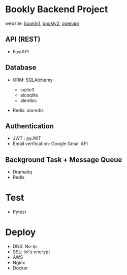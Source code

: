 # Bookly Backend Project
website: [bookly1](https://book-registration.ddns.net/api/v1/docs), [bookly2](https://book-registration.ddns.net/api/v1/redoc), [openapi](https://book-registration.ddns.net/api/v1/openapi.json)

## API (REST)
- FastAPI

## Database
- ORM: SQLAlchemy
    - sqlite3
    - aiosqlite
    - alembic

- Redis: aioredis

## Authentication
- JWT : pyJWT
- Email verification: Google Gmail API

## Background Task + Message Queue
- Dramatiq
- Redis

# Test
- Pytest

# Deploy
- DNS: No-ip
- SSL: let's encrypt
- AWS
- Nginx
- Docker

